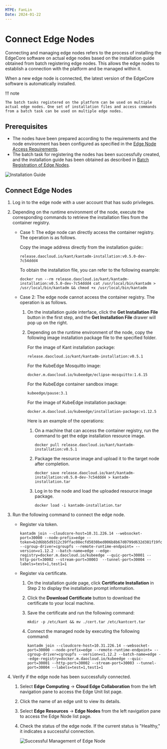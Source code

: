 ```yaml
---
MTPE: FanLin
Date: 2024-01-22
---
```


# Connect Edge Nodes

Connecting and managing edge nodes refers to the process of installing the EdgeCore software on actual edge nodes based on the installation guide obtained from batch registering edge nodes. This allows the edge nodes to establish a connection with the platform and be managed within it.

When a new edge node is connected, the latest version of the EdgeCore software is automatically installed.

!!! note

    The batch tasks registered on the platform can be used on multiple actual edge nodes. One set of installation files and access commands from a batch task can be used on multiple edge nodes.

## Prerequisites

- The nodes have been prepared according to the requirements and the node environment has been configured as specified in the [Edge Node Access Requirements](./join-rqmt.md).
- The batch task for registering the nodes has been successfully created, and the installation guide has been obtained as described in [Batch Registration of Edge Nodes](./batch-registration.md).

![Installation Guide](https://docs.daocloud.io/daocloud-docs-images/docs/en/docs/kant/images/node-managed-01.png)

## Connect Edge Nodes

1. Log in to the edge node with a user account that has sudo privileges.

1. Depending on the runtime environment of the node, execute the corresponding commands to retrieve the installation files from the container registry.

    - Case 1: The edge node can directly access the container registry. The operation is as follows.

        Copy the image address directly from the installation guide::

        ```shell
        release.daocloud.io/kant/kantadm-installation:v0.5.0-dev-7c54ddd4
        ```

        To obtain the installation file, you can refer to the following example:

        ```shell
        docker run --rm release.daocloud.io/kant/kantadm-installation:v0.5.0-dev-7c54ddd4 cat /usr/local/bin/kantadm > /usr/local/bin/kantadm && chmod +x /usr/local/bin/kantadm
        ```

    - Case 2: The edge node cannot access the container registry. The operation is as follows.

        1. On the installation guide interface, click the __Get Installation File__ button in the first step, and the __Get Installation File__ drawer will pop up on the right.

        1. Depending on the runtime environment of the node, copy the following image installation package file to the specified folder.
            
            For the image of Kant installation package:
            
            ```config
            release.daocloud.io/kant/kantadm-installation:v0.5.1
            ```

            For the KubeEdge Mosquitto image:
              
            ```config
            docker.m.daocloud.io/kubeedge/eclipse-mosquitto:1.6.15
            ```

            For the KubeEdge container sandbox image:
            
            ```config
            kubeedge/pause:3.1
            ```

            For the image of KubeEdge installation package:
            
            ```config
            docker.m.daocloud.io/kubeedge/installation-package:v1.12.5
            ```

            Here is an example of the operations:

            1. On a machine that can access the container registry, run the command to get the edge installation resource image.

                ```shell
                docker pull release.daocloud.io/kant/kantadm-installation:v0.5.1
                ```

            1. Package the resource image and upload it to the target node after completion.

                ```shell
                docker save release.daocloud.io/kant/kantadm-installation:v0.5.0-dev-7c54ddd4 > kantadm-installation.tar
                ```

            1. Log in to the node and load the uploaded resource image package.

                ```shell
                docker load -i kantadm-installation.tar
                ```

1. Run the following command to connect the edge node.

    - Register via token.

        ```shell
        kantadm join --cloudcore-host=10.31.226.14 --websocket-port=30000 --node-prefix=edge --token=b2d6bb5d9312c39ffac08ecfd5030bed006b8b67d0799d632d381f19fca9e765.eyJhbGciOiJIUzI1NiIsInR5cCI6IkpXVCJ9.eyJleHAiOjE2OTQ2NTk3NDV9.0sdaWbYSTURmAYmQwDn_zF7P9TwcRTSMhwPw6l87U7E --cgroup-driver=cgroupfs --remote-runtime-endpoint= --version=v1.12.2 --batch-name=edge --edge-registry=docker.m.daocloud.io/kubeedge --quic-port=30001 --http-port=30002 --stream-port=30003  --tunnel-port=30004 --labels=test=1,test1=1
        ```

    - Register via certificate.

        1. On the installation guide page, click __Certificate Installation__ in Step 2 to display the installation prompt information.

        2. Click the __Download Certificate__ button to download the certificate to your local machine.

        3. Save the certificate and run the following command:

            ```shell
            mkdir -p /etc/kant && mv ./cert.tar /etc/kantcert.tar
            ```

        4. Connect the managed node by executing the following command:

            ```shell
            kantadm join --cloudcore-host=10.31.226.14 --websocket-port=30000 --node-prefix=edge --remote-runtime-endpoint= --cgroup-driver=cgroupfs --version=v1.12.2 --batch-name=edge --edge-registry=docker.m.daocloud.io/kubeedge --quic-port=30001 --http-port=30002 --stream-port=30003 --tunnel-port=30004 --labels=test=1,test1=1
            ```

1. Verify if the edge node has been successfully connected.

    1. Select __Edge Computing__ -> __Cloud Edge Collaboration__ from the left navigation pane to access the Edge Unit list page.

    2. Click the name of an edge unit to view its details.

    3. Select __Edge Resources__ -> __Edge Nodes__ from the left navigation pane to access the Edge Node list page.

    4. Check the status of the edge node. If the current status is "Healthy," it indicates a successful connection.

        ![Successful Management of Edge Node](https://docs.daocloud.io/daocloud-docs-images/docs/en/docs/kant/images/node-managed-02.png)
